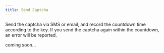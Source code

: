 ```yaml
---
title: Send Captcha
---
```


Send the captcha via SMS or email, and record the countdown time according to the key. If you send the captcha again within the countdown, an error will be reported.

coming soon...
